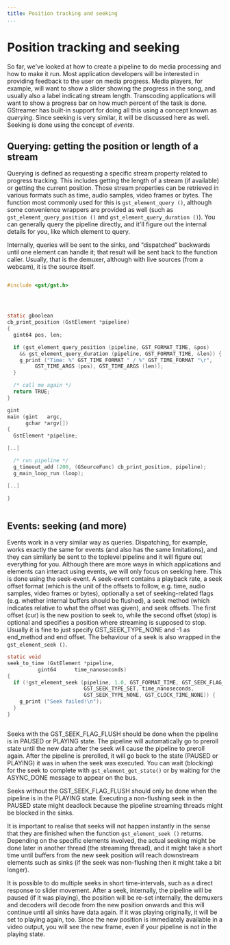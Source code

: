 ```yaml
---
title: Position tracking and seeking
...
```


# Position tracking and seeking

So far, we've looked at how to create a pipeline to do media processing
and how to make it run. Most application developers will be interested
in providing feedback to the user on media progress. Media players, for
example, will want to show a slider showing the progress in the song,
and usually also a label indicating stream length. Transcoding
applications will want to show a progress bar on how much percent of the
task is done. GStreamer has built-in support for doing all this using a
concept known as *querying*. Since seeking is very similar, it will be
discussed here as well. Seeking is done using the concept of *events*.

## Querying: getting the position or length of a stream

Querying is defined as requesting a specific stream property related to
progress tracking. This includes getting the length of a stream (if
available) or getting the current position. Those stream properties can
be retrieved in various formats such as time, audio samples, video
frames or bytes. The function most commonly used for this is
`gst_element_query ()`, although some convenience wrappers are provided
as well (such as `gst_element_query_position ()` and
`gst_element_query_duration ()`). You can generally query the pipeline
directly, and it'll figure out the internal details for you, like which
element to query.

Internally, queries will be sent to the sinks, and “dispatched”
backwards until one element can handle it; that result will be sent back
to the function caller. Usually, that is the demuxer, although with live
sources (from a webcam), it is the source itself.

``` c

#include <gst/gst.h>




static gboolean
cb_print_position (GstElement *pipeline)
{
  gint64 pos, len;

  if (gst_element_query_position (pipeline, GST_FORMAT_TIME, &pos)
    && gst_element_query_duration (pipeline, GST_FORMAT_TIME, &len)) {
    g_print ("Time: %" GST_TIME_FORMAT " / %" GST_TIME_FORMAT "\r",
         GST_TIME_ARGS (pos), GST_TIME_ARGS (len));
  }

  /* call me again */
  return TRUE;
}

gint
main (gint   argc,
      gchar *argv[])
{
  GstElement *pipeline;

[..]

  /* run pipeline */
  g_timeout_add (200, (GSourceFunc) cb_print_position, pipeline);
  g_main_loop_run (loop);

[..]

}
    
```

## Events: seeking (and more)

Events work in a very similar way as queries. Dispatching, for example,
works exactly the same for events (and also has the same limitations),
and they can similarly be sent to the toplevel pipeline and it will
figure out everything for you. Although there are more ways in which
applications and elements can interact using events, we will only focus
on seeking here. This is done using the seek-event. A seek-event
contains a playback rate, a seek offset format (which is the unit of the
offsets to follow, e.g. time, audio samples, video frames or bytes),
optionally a set of seeking-related flags (e.g. whether internal buffers
should be flushed), a seek method (which indicates relative to what the
offset was given), and seek offsets. The first offset (cur) is the new
position to seek to, while the second offset (stop) is optional and
specifies a position where streaming is supposed to stop. Usually it is
fine to just specify GST\_SEEK\_TYPE\_NONE and -1 as end\_method and end
offset. The behaviour of a seek is also wrapped in the `gst_element_seek
()`.

``` c
static void
seek_to_time (GstElement *pipeline,
          gint64      time_nanoseconds)
{
  if (!gst_element_seek (pipeline, 1.0, GST_FORMAT_TIME, GST_SEEK_FLAG_FLUSH,
                         GST_SEEK_TYPE_SET, time_nanoseconds,
                         GST_SEEK_TYPE_NONE, GST_CLOCK_TIME_NONE)) {
    g_print ("Seek failed!\n");
  }
}
    
```

Seeks with the GST\_SEEK\_FLAG\_FLUSH should be done when the pipeline
is in PAUSED or PLAYING state. The pipeline will automatically go to
preroll state until the new data after the seek will cause the pipeline
to preroll again. After the pipeline is prerolled, it will go back to
the state (PAUSED or PLAYING) it was in when the seek was executed. You
can wait (blocking) for the seek to complete with
`gst_element_get_state()` or by waiting for the ASYNC\_DONE message to
appear on the bus.

Seeks without the GST\_SEEK\_FLAG\_FLUSH should only be done when the
pipeline is in the PLAYING state. Executing a non-flushing seek in the
PAUSED state might deadlock because the pipeline streaming threads might
be blocked in the sinks.

It is important to realise that seeks will not happen instantly in the
sense that they are finished when the function `gst_element_seek ()`
returns. Depending on the specific elements involved, the actual seeking
might be done later in another thread (the streaming thread), and it
might take a short time until buffers from the new seek position will
reach downstream elements such as sinks (if the seek was non-flushing
then it might take a bit longer).

It is possible to do multiple seeks in short time-intervals, such as a
direct response to slider movement. After a seek, internally, the
pipeline will be paused (if it was playing), the position will be re-set
internally, the demuxers and decoders will decode from the new position
onwards and this will continue until all sinks have data again. If it
was playing originally, it will be set to playing again, too. Since the
new position is immediately available in a video output, you will see
the new frame, even if your pipeline is not in the playing state.

